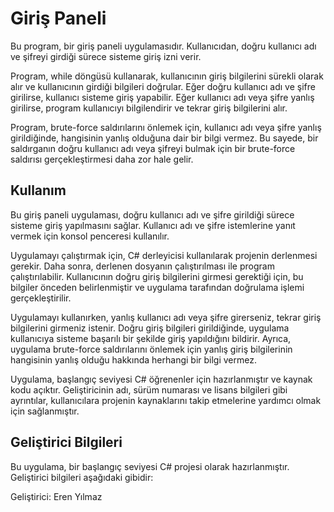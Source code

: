 # Giriş Paneli

Bu program, bir giriş paneli uygulamasıdır. Kullanıcıdan, doğru kullanıcı adı ve şifreyi girdiği sürece sisteme giriş izni verir.

Program, while döngüsü kullanarak, kullanıcının giriş bilgilerini sürekli olarak alır ve kullanıcının girdiği bilgileri doğrular. Eğer doğru kullanıcı adı ve şifre girilirse, kullanıcı sisteme giriş yapabilir. Eğer kullanıcı adı veya şifre yanlış girilirse, program kullanıcıyı bilgilendirir ve tekrar giriş bilgilerini alır.

Program, brute-force saldırılarını önlemek için, kullanıcı adı veya şifre yanlış girildiğinde, hangisinin yanlış olduğuna dair bir bilgi vermez. Bu sayede, bir saldırganın doğru kullanıcı adı veya şifreyi bulmak için bir brute-force saldırısı gerçekleştirmesi daha zor hale gelir.

## Kullanım

Bu giriş paneli uygulaması, doğru kullanıcı adı ve şifre girildiği sürece sisteme giriş yapılmasını sağlar. Kullanıcı adı ve şifre istemlerine yanıt vermek için konsol penceresi kullanılır.

Uygulamayı çalıştırmak için, C# derleyicisi kullanılarak projenin derlenmesi gerekir. Daha sonra, derlenen dosyanın çalıştırılması ile program çalıştırılabilir. Kullanıcının doğru giriş bilgilerini girmesi gerektiği için, bu bilgiler önceden belirlenmiştir ve uygulama tarafından doğrulama işlemi gerçekleştirilir.

Uygulamayı kullanırken, yanlış kullanıcı adı veya şifre girerseniz, tekrar giriş bilgilerini girmeniz istenir. Doğru giriş bilgileri girildiğinde, uygulama kullanıcıya sisteme başarılı bir şekilde giriş yapıldığını bildirir. Ayrıca, uygulama brute-force saldırılarını önlemek için yanlış giriş bilgilerinin hangisinin yanlış olduğu hakkında herhangi bir bilgi vermez.

Uygulama, başlangıç seviyesi C# öğrenenler için hazırlanmıştır ve kaynak kodu açıktır. Geliştiricinin adı, sürüm numarası ve lisans bilgileri gibi ayrıntılar, kullanıcılara projenin kaynaklarını takip etmelerine yardımcı olmak için sağlanmıştır.

## Geliştirici Bilgileri

Bu uygulama, bir başlangıç seviyesi C# projesi olarak hazırlanmıştır. Geliştirici bilgileri aşağıdaki gibidir:

Geliştirici: Eren Yılmaz